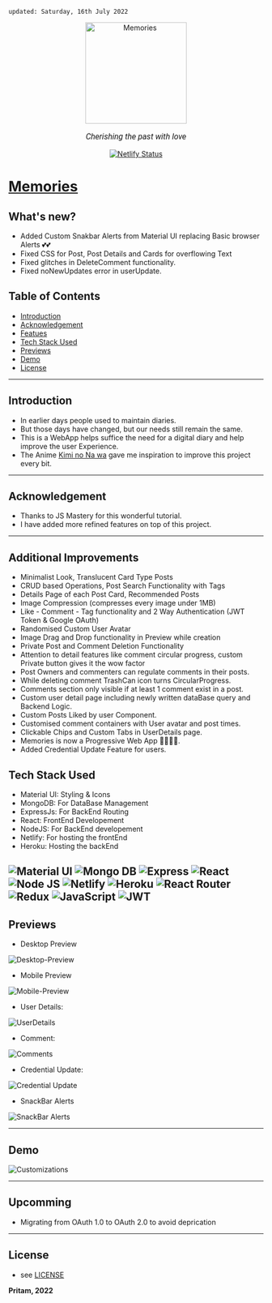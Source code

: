     updated: Saturday, 16th July 2022

<div align=center>
    <a href="https://memories-pritam.netlify.app/">
        <img width=200 src="assets/icon.png" alt="Memories">
    </a>
    <p style="font-family: roboto, calibri; font-size:12pt; font-style:italic"> Cherishing the past with love </p>
    <a href="https://app.netlify.com/sites/memories-pritam/deploys">
    <img src="https://api.netlify.com/api/v1/badges/db24b02d-0b1f-4b4a-a07c-fe3b8318abe7/deploy-status" alt="Netlify Status">
    </a>
</div>

# [Memories](https://memories-pritam.netlify.app)

## What's new?

- Added Custom Snakbar Alerts from Material UI replacing Basic browser Alerts 💕💕
- Fixed CSS for Post, Post Details and Cards for overflowing Text
- Fixed glitches in DeleteComment functionality.
- Fixed noNewUpdates error in userUpdate.

## Table of Contents

- [Introduction](#introduction)
- [Acknowledgement](#acknowledgement)
- [Featues](#features)
- [Tech Stack Used](#tech-stack-used)
- [Previews](#previews)
- [Demo](#demo)
- [License](#license)

---

## Introduction

- In earlier days people used to maintain diaries.
- But those days have changed, but our needs still remain the same.
- This is a WebApp helps suffice the need for a digital diary and help improve the user Experience.
- The Anime [Kimi no Na wa](https://en.wikipedia.org/wiki/Your_Name) gave me inspiration to improve this project every bit.

---

## Acknowledgement

- Thanks to JS Mastery for this wonderful tutorial.
- I have added more refined features on top of this project.

---

## Additional Improvements

- Minimalist Look, Translucent Card Type Posts
- CRUD based Operations, Post Search Functionality with Tags
- Details Page of each Post Card, Recommended Posts
- Image Compression (compresses every image under 1MB)
- Like - Comment - Tag functionality and 2 Way Authentication (JWT Token & Google OAuth)
- Randomised Custom User Avatar
- Image Drag and Drop functionality in Preview while creation
- Private Post and Comment Deletion Functionality
- Attention to detail features like comment circular progress, custom Private button gives it the wow factor
- Post Owners and commenters can regulate comments in their posts.
- While deleting comment TrashCan icon turns CircularProgress.
- Comments section only visible if at least 1 comment exist in a post.
- Custom user detail page including newly written dataBase query and Backend Logic.
- Custom Posts Liked by user Component.
- Customised comment containers with User avatar and post times.
- Clickable Chips and Custom Tabs in UserDetails page.
- Memories is now a Progressive Web App 🎉🎉🎊🎊.
- Added Credential Update Feature for users.

## Tech Stack Used

- Material UI: Styling & Icons
- MongoDB: For DataBase Management
- ExpressJs: For BackEnd Routing
- React: FrontEnd Developement
- NodeJS: For BackEnd developement
- Netlify: For hosting the frontEnd
- Heroku: Hosting the backEnd

![Material UI](https://img.shields.io/badge/Material--UI-0081CB?style=for-the-badge&logo=material-ui&logoColor=white) ![Mongo DB](https://img.shields.io/badge/MongoDB-4EA94B?style=for-the-badge&logo=mongodb&logoColor=white) ![Express](https://img.shields.io/badge/Express.js-404D59?style=for-the-badge) ![React](https://img.shields.io/badge/react-%2320232a.svg?style=for-the-badge&logo=react&logoColor=%2361DAFB)
![Node JS](https://img.shields.io/badge/Node.js-43853D?style=for-the-badge&logo=node.js&logoColor=white) ![Netlify](https://img.shields.io/badge/netlify-%23000000.svg?style=for-the-badge&logo=netlify&logoColor=#00C7B7) ![Heroku](https://img.shields.io/badge/Heroku-430098?style=for-the-badge&logo=heroku&logoColor=white) ![React Router](https://img.shields.io/badge/React_Router-CA4245?style=for-the-badge&logo=react-router&logoColor=white)
![Redux](https://img.shields.io/badge/Redux-593D88?style=for-the-badge&logo=redux&logoColor=white) ![JavaScript](https://img.shields.io/badge/javascript-%23323330.svg?style=for-the-badge&logo=javascript&logoColor=%23F7DF1E)
![JWT](https://img.shields.io/badge/json%20web%20tokens-323330?style=for-the-badge&logo=json-web-tokens&logoColor=pink)
---

## Previews

- Desktop Preview

![Desktop-Preview](assets/desktop-preview.png)

- Mobile Preview

![Mobile-Preview](assets/mobile-preview.png)

- User Details:

![UserDetails](assets/userDetails.png)

- Comment:

![Comments](assets/comment.png)

- Credential Update:

![Credential Update](assets/userUpdate.webp)

- SnackBar Alerts

![SnackBar Alerts](assets/snackBar.png)

---

## Demo

![Customizations](assets/demo.gif)

---

## Upcomming

- Migrating from OAuth 1.0 to OAuth 2.0 to avoid deprication

---

## License

- see [LICENSE]

**Pritam, 2022**

[license]: https://github.com/warmachine028/memories/blob/main/LICENSE
